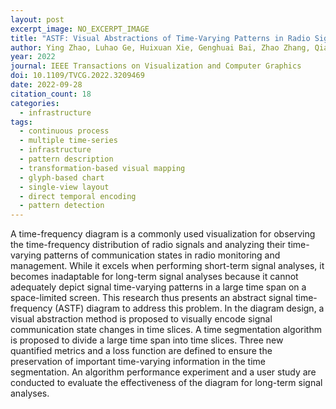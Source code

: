 ```yaml
---
layout: post
excerpt_image: NO_EXCERPT_IMAGE
title: "ASTF: Visual Abstractions of Time-Varying Patterns in Radio Signals"
author: Ying Zhao, Luhao Ge, Huixuan Xie, Genghuai Bai, Zhao Zhang, Qiang Wei, Yun Lin, Yuchao Liu & Fangfang Zhou
year: 2022
journal: IEEE Transactions on Visualization and Computer Graphics
doi: 10.1109/TVCG.2022.3209469
date: 2022-09-28
citation_count: 18
categories:
  - infrastructure
tags:
  - continuous process
  - multiple time-series
  - infrastructure
  - pattern description
  - transformation-based visual mapping
  - glyph-based chart
  - single-view layout
  - direct temporal encoding
  - pattern detection
---
```

A time-frequency diagram is a commonly used visualization for observing the time-frequency distribution of radio signals and analyzing their time-varying patterns of communication states in radio monitoring and management. While it excels when performing short-term signal analyses, it becomes inadaptable for long-term signal analyses because it cannot adequately depict signal time-varying patterns in a large time span on a space-limited screen. This research thus presents an abstract signal time-frequency (ASTF) diagram to address this problem. In the diagram design, a visual abstraction method is proposed to visually encode signal communication state changes in time slices. A time segmentation algorithm is proposed to divide a large time span into time slices. Three new quantified metrics and a loss function are defined to ensure the preservation of important time-varying information in the time segmentation. An algorithm performance experiment and a user study are conducted to evaluate the effectiveness of the diagram for long-term signal analyses.
